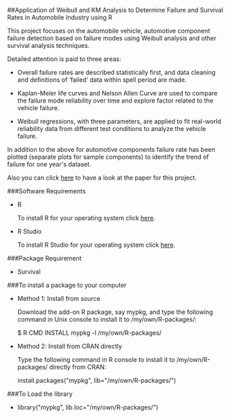 
##Application of Weibull and KM Analysis to Determine Failure and Survival Rates in Automobile Industry using R

This project focuses on the automobile vehicle, automotive component failure detection based on failure modes using Weibull analysis and
other survival analysis techniques. 

Detailed attention is paid to three areas: 

- Overall failure rates are described statistically first, and data cleaning and definitions of ‘failed’ data within spell period are made.

- Kaplan-Meier life curves and Nelson Allen Curve are used to compare the failure mode reliability over time and explore factor related to the vehicle failure.

- Weibull regressions, with three parameters, are applied to fit real-world reliability data from different test conditions to analyze the vehicle failure.

In addition to the above for automotive components failure rate has been plotted (separate plots for sample components) to identify the trend of failure for one year's dataset.

Also you can click [here](https://github.com/nirbhayph/Model-for-Failure-and-Survival-analysis-in-Automobile-Industry-using-R/blob/master/Paper/Paper.pdf) to have a look at the paper for this project.

###Software Requirements

- R

  To install R for your operating system click [here](https://cran.rstudio.com/).
  
- R Studio 
  
  To install R Studio for your operating system click [here](https://www.rstudio.com/products/rstudio/download/).
  
###Package Requirement

- Survival

###To install a package to your computer

- Method 1: Install from source

  Download the add-on R package, say mypkg, and type the following command in Unix console to install it to /my/own/R-packages/:

  $ R CMD INSTALL mypkg -l /my/own/R-packages/

- Method 2: Install from CRAN directly

  Type the following command in R console to install it to /my/own/R-packages/ directly from CRAN:

  install.packages("mypkg", lib="/my/own/R-packages/") 

###To Load the library

- library("mypkg", lib.loc="/my/own/R-packages/")
